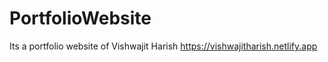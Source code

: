 # PortfolioWebsite
Its a portfolio website of Vishwajit Harish
https://vishwajitharish.netlify.app 

